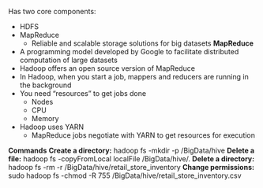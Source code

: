 Has two core components:
- HDFS
- MapReduce
	- Reliable and scalable storage solutions for big datasets
**MapReduce**
- A programming model developed by Google to facilitate distributed computation of large datasets
- Hadoop offers an open source version of MapReduce
- In Hadoop, when you start a job, mappers and reducers are running in the background
- You need “resources” to get jobs done
	- Nodes
	- CPU
	- Memory
- Hadoop uses YARN
	- MapReduce jobs negotiate with YARN to get resources for execution

**Commands**
**Create a directory:** hadoop fs -mkdir -p /BigData/hive
**Delete a file:** hadoop fs -copyFromLocal localFile /BigData/hive/.
**Delete a directory:** hadoop fs -rm -r /BigData/hive/retail_store_inventory
**Change permissions:** sudo hadoop fs -chmod -R 755 /BigData/hive/retail_store_inventory.csv